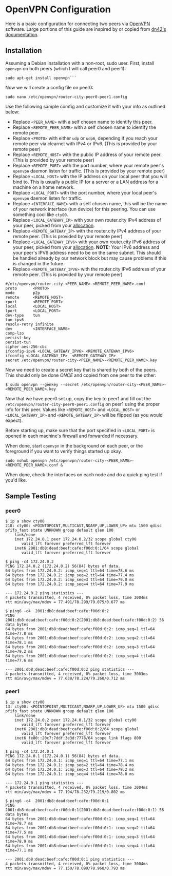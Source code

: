 # OpenVPN Configuration

Here is a basic configuration for connecting two peers via [OpenVPN](https://openvpn.net/) software. Large portions of this guide are inspired by or copied from [dn42's documentation](https://dn42.net/howto/openvpn).

## Installation

Assuming a Debian installation with a non-root, sudo user. First, install `openvpn` on both peers (which I will call peer0 and peer1):

```
sudo apt-get install openvpn```
```

Now we will create a config file on peer0:

```
sudo nano /etc/openvpn/router-city-peer0-peer1.config
```

Use the following sample comfig and customize it with your info as outlined below:

* Replace `<PEER_NAME>` with a self chosen name to identify this peer.
* Replace `<REMOTE_PEER_NAME>` with a self chosen name to identify the remote peer.
* Replace `<PROTO>` with either `udp` or `udp6`, depending if you reach your remote peer via clearnet with IPv4 or IPv6. (This is provided by your remote peer)
* Replace `<REMOTE_HOST>` with the public IP address of your remote peer. (This is provided by your remote peer)
* Replace `<REMOTE_PORT>` with the port number, where your remote peer's `openvpn` daemon listen for traffic. (This is provided by your remote peer)
* Replace `<LOCAL_HOST>` with the IP address on your local peer that you will bind to. This is usually a public IP for a server or a LAN address for a machine on a home network.
* Replace `<LOCAL_PORT>` with the port number, where your local peer's `openvpn` daemon listen for traffic.
* Replace `<INTERFACE_NAME>` with a self chosen name, this will be the name of your network interface (tun device) for this peering. You can use something cool like `cty00`.
* Replace `<LOCAL_GATEWAY_IP>` with your own router.city IPv4 address of your peer, picked from your [allocation](README.md/Current-IPv4-Allocations).
* Replace `<REMOTE_GATEWAY_IP>` with the router.city IPv4 address of your remote peer. (This is provided by your remote peer)
* Replace `<LOCAL_GATEWAY_IPV6>` with your own router.city IPv6 address of your peer, picked from your [allocation](README.md/Current-IPv6-Allocations). **NOTE:** Your IPv6 address and your peer's IPV6 address need to be on the same subnet. This should be handled already by our network block but may cause problems if this is changed in the future.
* Replace `<REMOTE_GATEWAY_IPV6>` with the router.city IPv6 address of your remote peer. (This is provided by your remote peer)


```
#/etc/openvpn/router-city-<PEER_NAME>-<REMOTE_PEER_NAME>.conf
proto       <PROTO>
mode        p2p
remote      <REMOTE_HOST>
rport       <REMOTE_PORT>
local       <LOCAL_HOST>
lport       <LOCAL_PORT>
dev-type    tun
tun-ipv6
resolv-retry infinite
dev         <INTERFACE_NAME>
comp-lzo
persist-key
persist-tun
cipher aes-256-cbc
ifconfig-ipv6 <LOCAL_GATEWAY_IPV6> <REMOTE_GATEWAY_IPV6>
ifconfig <LOCAL_GATEWAY_IP>  <REMOTE_GATEWAY_IP>
secret /etc/openvpn/router-city-<PEER_NAME>-<REMOTE_PEER_NAME>.key
```

Now we need to create a secret key that is shared by both of the peers. This should only be done _ONCE_ and copied from one peer to the other:

```
$ sudo openvpn --genkey --secret /etc/openvpn/router-city-<PEER_NAME>-<REMOTE_PEER_NAME>.key
```

Now that we have peer0 set up, copy the key to peer1 and fill out the `/etc/openvpn/router-city-peer0-peer1.config` on peer1 using the proper info for this peer. Values like `<REMOTE_HOST>` and `<LOCAL_HOST>` or `<LOCAL_GATEWAY_IP>` and `<REMOTE_GATEWAY_IP>` will be flipped (as you would expect).

Before starting up, make sure that the port specified in `<LOCAL_PORT>` is opened in each machine's firewall and forwarded if necessary.

When done, start `openvpn` in the background on each peer, or the foreground if you want to verify things started up okay.

```
sudo nohub openvpn /etc/openvpn/router-city-<PEER_NAME>-<REMOTE_PEER_NAME>.conf &
```

When done, check the interfaces on each node and do a quick ping test if you'd like.

## Sample Testing

### peer0

```
$ ip a show cty00
218: cty00: <POINTOPOINT,MULTICAST,NOARP,UP,LOWER_UP> mtu 1500 qdisc pfifo_fast state UNKNOWN group default qlen 100
    link/none
    inet 172.24.0.1 peer 172.24.0.2/32 scope global cty00
       valid_lft forever preferred_lft forever
    inet6 2001:db8:dead:beef:cafe:f00d:0:1/64 scope global
       valid_lft forever preferred_lft forever

$ ping -c4 172.24.0.2
PING 172.24.0.2 (172.24.0.2) 56(84) bytes of data.
64 bytes from 172.24.0.2: icmp_seq=1 ttl=64 time=78.6 ms
64 bytes from 172.24.0.2: icmp_seq=2 ttl=64 time=77.4 ms
64 bytes from 172.24.0.2: icmp_seq=3 ttl=64 time=79.0 ms
64 bytes from 172.24.0.2: icmp_seq=4 ttl=64 time=77.9 ms

--- 172.24.0.2 ping statistics ---
4 packets transmitted, 4 received, 0% packet loss, time 3004ms
rtt min/avg/max/mdev = 77.491/78.299/79.075/0.677 ms

$ ping6 -c4  2001:db8:dead:beef:cafe:f00d:0:2
PING 2001:db8:dead:beef:cafe:f00d:0:2(2001:db8:dead:beef:cafe:f00d:0:2) 56 data bytes
64 bytes from 2001:db8:dead:beef:cafe:f00d:0:2: icmp_seq=1 ttl=64 time=77.8 ms
64 bytes from 2001:db8:dead:beef:cafe:f00d:0:2: icmp_seq=2 ttl=64 time=78.1 ms
64 bytes from 2001:db8:dead:beef:cafe:f00d:0:2: icmp_seq=3 ttl=64 time=79.2 ms
64 bytes from 2001:db8:dead:beef:cafe:f00d:0:2: icmp_seq=4 ttl=64 time=77.6 ms

--- 2001:db8:dead:beef:cafe:f00d:0:2 ping statistics ---
4 packets transmitted, 4 received, 0% packet loss, time 3003ms
rtt min/avg/max/mdev = 77.638/78.224/79.260/0.712 ms
```

### peer1

```
$ ip a show cty00
13: cty00: <POINTOPOINT,MULTICAST,NOARP,UP,LOWER_UP> mtu 1500 qdisc pfifo_fast state UNKNOWN group default qlen 100
    link/none
    inet 172.24.0.2 peer 172.24.0.1/32 scope global cty00
       valid_lft forever preferred_lft forever
    inet6 2001:db8:dead:beef:cafe:f00d:0:2/64 scope global
       valid_lft forever preferred_lft forever
    inet6 fe80::20c7:7ddf:3e3d:7778/64 scope link flags 800
       valid_lft forever preferred_lft forever

$ ping -c4 172.24.0.1
PING 172.24.0.1 (172.24.0.1) 56(84) bytes of data.
64 bytes from 172.24.0.1: icmp_seq=1 ttl=64 time=77.1 ms
64 bytes from 172.24.0.1: icmp_seq=2 ttl=64 time=78.4 ms
64 bytes from 172.24.0.1: icmp_seq=3 ttl=64 time=79.2 ms
64 bytes from 172.24.0.1: icmp_seq=4 ttl=64 time=78.0 ms

--- 172.24.0.1 ping statistics ---
4 packets transmitted, 4 received, 0% packet loss, time 3004ms
rtt min/avg/max/mdev = 77.194/78.232/79.219/0.802 ms

$ ping6 -c4  2001:db8:dead:beef:cafe:f00d:0:1
PING 2001:db8:dead:beef:cafe:f00d:0:1(2001:db8:dead:beef:cafe:f00d:0:1) 56 data bytes
64 bytes from 2001:db8:dead:beef:cafe:f00d:0:1: icmp_seq=1 ttl=64 time=78.7 ms
64 bytes from 2001:db8:dead:beef:cafe:f00d:0:1: icmp_seq=2 ttl=64 time=77.5 ms
64 bytes from 2001:db8:dead:beef:cafe:f00d:0:1: icmp_seq=3 ttl=64 time=78.9 ms
64 bytes from 2001:db8:dead:beef:cafe:f00d:0:1: icmp_seq=4 ttl=64 time=77.1 ms

--- 2001:db8:dead:beef:cafe:f00d:0:1 ping statistics ---
4 packets transmitted, 4 received, 0% packet loss, time 3004ms
rtt min/avg/max/mdev = 77.150/78.099/78.968/0.793 ms
```